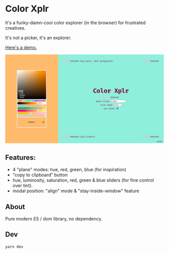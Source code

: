 # Color Xplr
It's a funky-damn-cool color explorer (in the browser) for frustrated creatives. 

It's not a picker, it's an explorer.

[Here's a demo.](https://jniac.github.io/color-xplr/test/vanilla/)

<a href="https://jniac.github.io/color-xplr/test/vanilla/">
  <img width="640" src="extras/screen-1.jpg">
</a>

## Features:
- 4 "plane" modes: hue, red, green, blue (for inspiration)
- "copy to clipboard" button
- hue, luminosity, saturation, red, green & blue sliders (for fine control over tint).
- modal position: "align" mode & "stay-inside-window" feature

## About

Pure modern ES / dom library, no dependency.

## Dev
```
yarn dev
```
